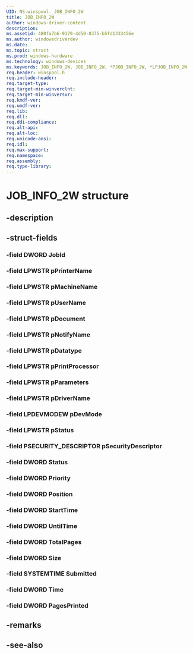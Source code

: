 ```yaml
---
UID: NS.winspool._JOB_INFO_2W
title: JOB_INFO_2W
author: windows-driver-content
description: 
ms.assetid: 480fa7b6-9179-4d50-8375-b5fd1333456e
ms.author: windowsdriverdev
ms.date: 
ms.topic: struct
ms.prod: windows-hardware
ms.technology: windows-devices
ms.keywords: JOB_INFO_2W, JOB_INFO_2W, *PJOB_INFO_2W, *LPJOB_INFO_2W
req.header: winspool.h
req.include-header:
req.target-type:
req.target-min-winverclnt:
req.target-min-winversvr:
req.kmdf-ver:
req.umdf-ver:
req.lib:
req.dll:
req.ddi-compliance:
req.alt-api:
req.alt-loc:
req.unicode-ansi:
req.idl:
req.max-support:
req.namespace:
req.assembly:
req.type-library:
---
```


# JOB_INFO_2W structure

## -description



## -struct-fields

### -field DWORD JobId			
 	
### -field LPWSTR pPrinterName			
 	
### -field LPWSTR pMachineName			
 	
### -field LPWSTR pUserName			
 	
### -field LPWSTR pDocument			
 	
### -field LPWSTR pNotifyName			
 	
### -field LPWSTR pDatatype			
 	
### -field LPWSTR pPrintProcessor			
 	
### -field LPWSTR pParameters			
 	
### -field LPWSTR pDriverName			
 	
### -field LPDEVMODEW pDevMode			
 	
### -field LPWSTR pStatus			
 	
### -field PSECURITY_DESCRIPTOR pSecurityDescriptor			
 	
### -field DWORD Status			
 	
### -field DWORD Priority			
 	
### -field DWORD Position			
 	
### -field DWORD StartTime			
 	
### -field DWORD UntilTime			
 	
### -field DWORD TotalPages			
 	
### -field DWORD Size			
 	
### -field SYSTEMTIME Submitted			
 	
### -field DWORD Time			
 	
### -field DWORD PagesPrinted			
 	
## -remarks

## -see-also
